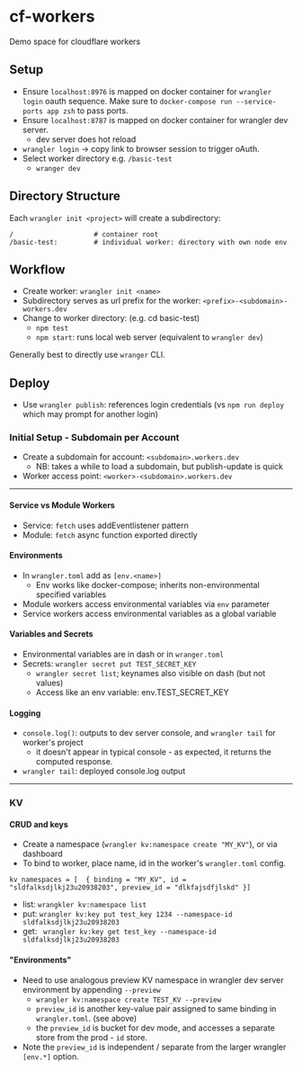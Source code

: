# cf-workers

Demo space for cloudflare workers

## Setup

* Ensure `localhost:8976` is mapped on docker container for `wrangler login`
  oauth sequence. Make sure to `docker-compose run --service-ports app zsh` to
  pass ports.
* Ensure `localhost:8787` is mapped on docker container for wrangler dev server.
  * dev server does hot reload
* `wrangler login` -> copy link to browser session to trigger oAuth.
* Select worker directory e.g. `/basic-test`
  * `wranger dev`

## Directory Structure

Each `wrangler init <project>` will create a subdirectory:

```
/                    # container root
/basic-test:         # individual worker: directory with own node env

```

## Workflow

* Create worker: `wrangler init <name>`
* Subdirectory serves as url prefix for the worker: `<prefix>-<subdomain>-workers.dev`
* Change to worker directory: (e.g. cd basic-test)
  * `npm test`
  * `npm start`: runs local web server (equivalent to `wrangler dev`)

Generally best to directly use `wranger` CLI.

## Deploy

* Use `wrangler publish`: references login credentials (vs `npm run deploy`
  which may prompt for another login)

### Initial Setup - Subdomain per Account

* Create a subdomain for account: `<subdomain>.workers.dev`
  * NB: takes a while to load a subdomain, but publish-update is quick
* Worker access point: `<worker>-<subdomain>.workers.dev`

---

#### Service vs Module Workers

* Service: `fetch` uses addEventlistener pattern
* Module: `fetch` async function exported directly

#### Environments

* In `wrangler.toml` add as `[env.<name>]`
  * Env works like docker-compose; inherits non-environmental specified
    variables
* Module workers access environmental variables via `env` parameter
* Service workers access environmental variables as a global variable


#### Variables and Secrets

* Environmental variables are in dash or in `wranger.toml`
* Secrets: `wrangler secret put TEST_SECRET_KEY`
  * `wrangler secret list`; keynames also visible on dash (but not values)
  * Access like an env variable: env.TEST_SECRET_KEY

#### Logging

* `console.log()`: outputs to dev server console, and `wrangler tail` for worker's project
  * it doesn't appear in typical console - as expected, it returns the computed response.
* `wrangler tail`: deployed console.log output

---

### KV


#### CRUD and keys

* Create a namespace (`wrangler kv:namespace create "MY_KV"`), or via dashboard
* To bind to worker, place name, id in the worker's `wrangler.toml` config.

```
kv_namespaces = [  { binding = "MY_KV", id = "sldfalksdjlkj23u20938203", preview_id = "dlkfajsdfjlskd" }]
```

* list: `wrangkler kv:namespace list`
* put:  `wrangler kv:key put test_key 1234 --namespace-id sldfalksdjlkj23u20938203`
* get:  ` wrangler kv:key get test_key --namespace-id sldfalksdjlkj23u20938203`

#### "Environments"

* Need to use analogous preview KV namespace in wrangler dev server environment by
  appending `--preview`
  * `wrangler kv:namespace create TEST_KV --preview `
  * `preview_id` is another key-value pair assigned to same binding in
    `wrangler.toml`. (see above)
  * the `preview_id` is bucket for dev mode, and accesses a separate store from
    the prod - `id` store.
* Note the `preview_id` is independent / separate from the larger wrangler
  `[env.*]` option.
